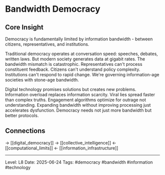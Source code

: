 # Bandwidth Democracy

## Core Insight
Democracy is fundamentally limited by information bandwidth - between citizens, representatives, and institutions.

Traditional democracy operates at conversation speed: speeches, debates, written laws. But modern society generates data at gigabit rates. The bandwidth mismatch is catastrophic. Representatives can't process constituent feedback. Citizens can't understand policy complexity. Institutions can't respond to rapid change. We're governing information-age societies with stone-age bandwidth.

Digital technology promises solutions but creates new problems. Information overload replaces information scarcity. Viral lies spread faster than complex truths. Engagement algorithms optimize for outrage not understanding. Expanding bandwidth without improving processing just accelerates dysfunction. Democracy needs not just more bandwidth but better protocols.

## Connections
→ [[digital_democracy]]
→ [[collective_intelligence]]
← [[computational_limits]]
← [[information_infrastructure]]

---
Level: L8
Date: 2025-06-24
Tags: #democracy #bandwidth #information #technology